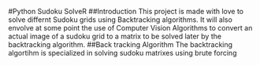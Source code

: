 #Python Sudoku SolveR
##Introduction
This project is made with love to solve differnt Sudoku grids using Backtracking algorithms. 
It will also envolve at some point the use of Computer Vision Algorithms to convert an actual image of a sudoku grid to a matrix to be solved later by the backtracking algorithm.
##Back  tracking Algorithm
The backtracking algortihm is specialized in solving sudoku matrixes using brute forcing 
